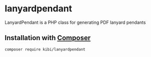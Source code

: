 # lanyardpendant
LanyardPendant is a PHP class for generating PDF lanyard pendants

## Installation with [Composer](https://packagist.org/packages/kibi/lanyardpendant)

```composer require kibi/lanyardpendant```
